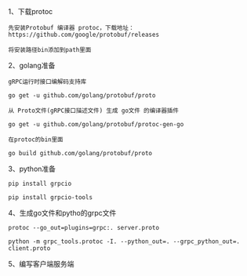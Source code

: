 1、下载protoc

    先安装Protobuf 编译器 protoc，下载地址：https://github.com/google/protobuf/releases

    将安装路径bin添加到path里面
  
2、golang准备

    gRPC运行时接口编解码支持库

    go get -u github.com/golang/protobuf/proto

    从 Proto文件(gRPC接口描述文件) 生成 go文件 的编译器插件

    go get -u github.com/golang/protobuf/protoc-gen-go

    在protoc的bin里面

    go build github.com/golang/protobuf/proto
  
 3、python准备
 
    pip install grpcio

    pip install grpcio-tools
  
 4、生成go文件和pytho的grpc文件
 
    protoc --go_out=plugins=grpc:. server.proto

    python -m grpc_tools.protoc -I. --python_out=. --grpc_python_out=. client.proto 
  
 5、编写客户端服务端
